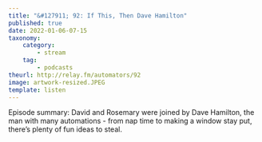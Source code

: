 ```yaml
---
title: "&#127911; 92: If This, Then Dave Hamilton"
published: true
date: 2022-01-06-07-15
taxonomy:
    category:
        - stream
    tag:
        - podcasts
theurl: http://relay.fm/automators/92
image: artwork-resized.JPEG
template: listen
---
```


Episode summary: David and Rosemary were joined by Dave Hamilton, the man with many automations - from nap time to making a window stay put, there&rsquo;s plenty of fun ideas to steal.
